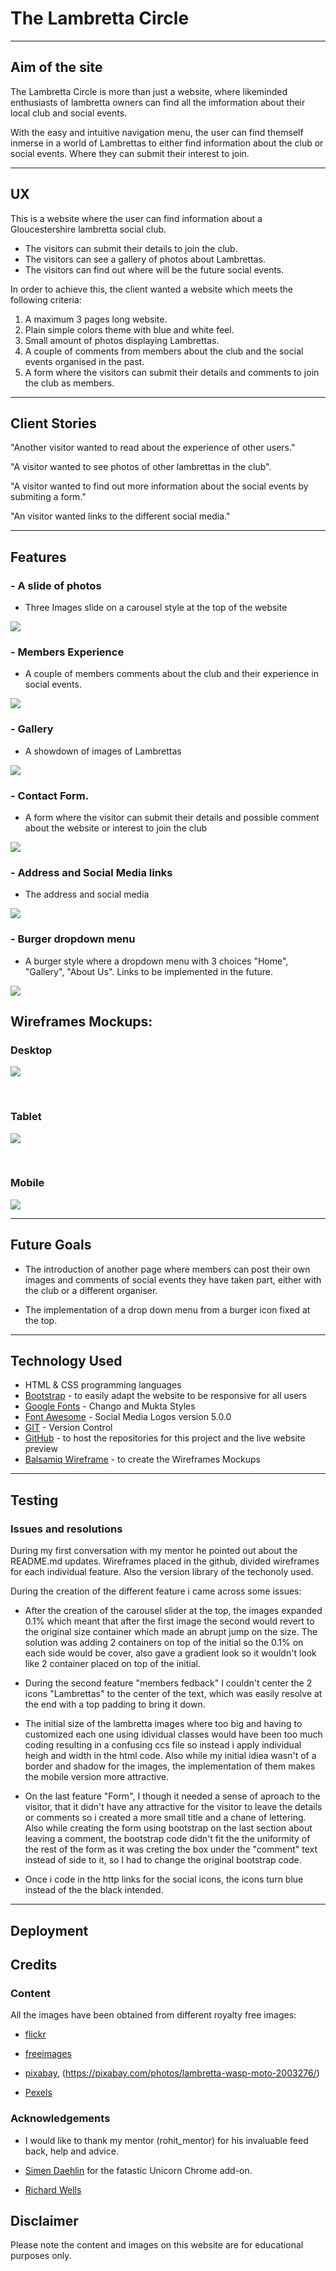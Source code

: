 # The Lambretta Circle

---

## Aim of the site

The Lambretta Circle is more than just a website, where likeminded enthusiasts of lambretta owners
can find all the imformation about their local club and social events.

With the easy and intuitive navigation menu, the user can find themself inmerse in a world of Lambrettas to either find information about the club or social events. Where they can submit their interest to join.

---

## UX

This is a website where the user can find information about a Gloucestershire lambretta social club.

* The visitors can submit their details to join the club.
* The visitors can see a gallery of photos about Lambrettas.
* The visitors can find out where will be the future social events.

In order to achieve this, the client wanted a website which meets the following criteria:

1. A maximum 3 pages long website.
2. Plain simple colors theme with blue and white feel.
3. Small amount of photos displaying Lambrettas.
4. A couple of comments from members about the club and the social events organised in the past.
5. A form where the visitors can submit their details and comments to join the club as members.

---

## Client Stories

"Another visitor wanted to read about the experience of other users."

"A visitor wanted to see photos of other lambrettas in the club".

"A visitor wanted to find out more information about the social events by submiting a form."

"An visitor wanted links to the different social media."

---

## Features

### - A slide of photos

* Three Images slide on a carousel style at the top of the website

![](https://raw.githubusercontent.com/Dhracko/the-lambretta-circle-club/master/wireframes/carousel-slide.png)

### - Members Experience 

* A couple of members comments about the club and their experience in social events.

![](https://bd10d2e3-24e6-4a0c-90a4-7c34c64e5c1c.ws-eu01.gitpod.io/files/download/?id=4e9f794b-9926-4ee4-96f5-95cc82639618)

### - Gallery 

* A showdown of images of Lambrettas

![](wireframes/gallery.png)

### - Contact Form.

* A form where the visitor can submit their details and possible comment about the website or interest to join the club

![](wireframes/contact-form.png)

### - Address and Social Media links

* The address and social media 

![](wireframes/address-section.png)

### - Burger dropdown menu

* A burger style where a dropdown menu with 3 choices "Home", "Gallery", "About Us". Links to be implemented in the future.

![](wireframes/dropdown-menu.png)

## Wireframes Mockups:

### Desktop

![](wireframes/the-lambretta-circle-desktop.png)

<br>

### Tablet

![](wireframes/the-lambretta-circle-tablet.png)


<br>

### Mobile

![](wireframes/the-lambretta-circle-phone.png)

---

## Future Goals

* The introduction of another page where members can post their own images and comments of social events they have taken part, either with the club or a different organiser.

* The implementation of a drop down menu from a burger icon fixed at the top.

---

## Technology Used

* HTML & CSS programming languages
* [Bootstrap](https://getbootstrap.com/) - to easily adapt the website to be responsive for all users
* [Google Fonts](https://fonts.google.com/) - Chango and Mukta Styles
* [Font Awesome](https://fontawesome.com/) - Social Media Logos version 5.0.0
* [GIT](https://git-scm.com/) - Version Control
* [GitHub](https://github.com/) - to host the repositories for this project and the live website preview
* [Balsamiq Wireframe](https://balsamiq.com/) - to create the Wireframes Mockups
---

## Testing

### Issues and resolutions

During my first conversation with my mentor he pointed out about the README.md updates. Wireframes placed in the github, divided wireframes for each individual feature. Also the version library of the techonoly used.

During the creation of the different feature i came across some issues:

* After the creation of the carousel slider at the top, the images expanded 0.1% which meant that after the first image the second would revert to the original size container which made an abrupt jump on the size. The solution was adding 2 containers on top of the initial so the 0.1% on each side would be cover, also gave a gradient look so it wouldn't look like 2 container placed on top of the initial.

* During the second feature "members fedback" I couldn't center the 2 icons "Lambrettas" to the center of the text, which was easily resolve at the end with a top padding to bring it down.

* The initial size of the lambretta images where too big and having to customized each one using idividual classes would have been too much coding resulting in a confusing ccs file so instead i apply individual heigh and width in the html code. Also while my initial idiea wasn't of a border and shadow for the images, the implementation of them makes the mobile version more attractive.

* On the last feature "Form", I though it needed a sense of aproach to the visitor, that it didn't have any attractive  for the visitor to leave the details or comments so i created a more small title and a chane of lettering. Also while creating the form using bootstrap on the last section about leaving a comment, the bootstrap code didn't fit the the uniformity of the rest of the form as it was creting the box under the "comment" text instead of side to it, so I had to change the original bootstrap code.

* Once i code in the http links for the social icons, the icons turn blue instead of the the black intended. 
---

## Deployment

## Credits

### Content
All the images have been obtained from different royalty free images:

* [flickr](https://www.flickr.com/)

* [freeimages](https://www.freeimages.com/photo/15-vespas-1422685)

* [pixabay](https://pixabay.com/photos/motorcycles-wasp-lambretta-san-leo-775453/), (https://pixabay.com/photos/lambretta-wasp-moto-2003276/)

* [Pexels](https://www.pexels.com/photo/architecture-automotive-building-cafe-221299/)


### Acknowledgements

* I would like to thank my mentor (rohit_mentor) for his invaluable feed back, help and advice.

* [Simen Daehlin](https://github.com/Eventyret) for the fatastic Unicorn Chrome add-on.

* [Richard Wells](https://github.com/D0nni387) 



## Disclaimer
Please note the content and images on this website are for educational purposes only.